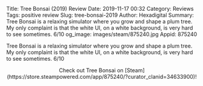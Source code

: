 Title: Tree Bonsai (2019) Review
Date: 2019-11-17 00:32
Category: Reviews
Tags: positive review
Slug: tree-bonsai-2019
Author: Hexadigital
Summary: Tree Bonsai is a relaxing simulator where you grow and shape a plum tree. My only complaint is that the white UI, on a white background, is very hard to see sometimes. 6/10
og_image: images/steam/875240.jpg
Appid: 875240

Tree Bonsai is a relaxing simulator where you grow and shape a plum tree. My only complaint is that the white UI, on a white background, is very hard to see sometimes. 6/10

<center>Check out Tree Bonsai on [Steam](https://store.steampowered.com/app/875240/?curator_clanid=34633900)!</center>
